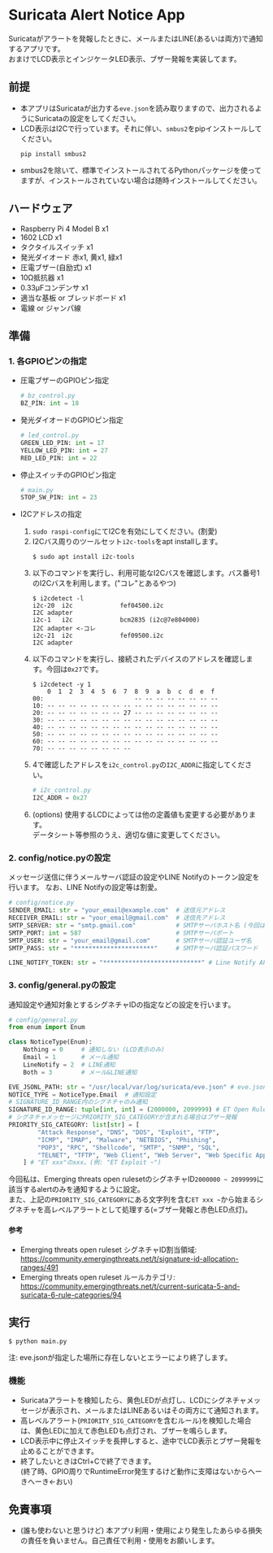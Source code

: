 # Suricata Alert Notice App

Suricataがアラートを発報したときに、メールまたはLINE(あるいは両方)で通知するアプリです。\
おまけでLCD表示とインジケータLED表示、ブザー発報を実装してます。

## 前提
- 本アプリはSuricataが出力する`eve.json`を読み取りますので、出力されるようにSuricataの設定をしてください。
- LCD表示はI2Cで行っています。それに伴い、`smbus2`をpipインストールしてください。
  ```
  pip install smbus2
  ```
- smbus2を除いて、標準でインストールされてるPythonパッケージを使ってますが、インストールされていない場合は随時インストールしてください。

## ハードウェア
- Raspberry Pi 4 Model B x1
- 1602 LCD x1
- タクタイルスイッチ x1
- 発光ダイオード 赤x1, 黄x1, 緑x1
- 圧電ブザー(自励式) x1
- 10Ω抵抗器 x1
- 0.33μFコンデンサ x1
- 適当な基板 or ブレッドボード x1
- 電線 or ジャンパ線

## 準備
### 1. 各GPIOピンの指定
- 圧電ブザーのGPIOピン指定
  ```python
  # bz_control.py
  BZ_PIN: int = 18
  ```

- 発光ダイオードのGPIOピン指定
  ```python
  # led_control.py
  GREEN_LED_PIN: int = 17
  YELLOW_LED_PIN: int = 27
  RED_LED_PIN: int = 22
  ```

- 停止スイッチのGPIOピン指定
  ```python
  # main.py
  STOP_SW_PIN: int = 23
  ```

- I2Cアドレスの指定
  1. `sudo raspi-config`にてI2Cを有効にしてください。(割愛)
  2. I2Cバス周りのツールセット`i2c-tools`をapt installします。
      ```
      $ sudo apt install i2c-tools
      ```
  3. 以下のコマンドを実行し、利用可能なI2Cバスを確認します。バス番号1のI2Cバスを利用します。("コレ"とあるやつ)
      ```
      $ i2cdetect -l
      i2c-20  i2c             fef04500.i2c                            I2C adapter
      i2c-1   i2c             bcm2835 (i2c@7e804000)                  I2C adapter <-コレ
      i2c-21  i2c             fef09500.i2c                            I2C adapter
      ```
  4. 以下のコマンドを実行し、接続されたデバイスのアドレスを確認します。今回は`0x27`です。
      ```
      $ i2cdetect -y 1
          0  1  2  3  4  5  6  7  8  9  a  b  c  d  e  f
      00:                         -- -- -- -- -- -- -- -- 
      10: -- -- -- -- -- -- -- -- -- -- -- -- -- -- -- -- 
      20: -- -- -- -- -- -- -- 27 -- -- -- -- -- -- -- -- 
      30: -- -- -- -- -- -- -- -- -- -- -- -- -- -- -- -- 
      40: -- -- -- -- -- -- -- -- -- -- -- -- -- -- -- -- 
      50: -- -- -- -- -- -- -- -- -- -- -- -- -- -- -- -- 
      60: -- -- -- -- -- -- -- -- -- -- -- -- -- -- -- -- 
      70: -- -- -- -- -- -- -- --                         
      ```
  5. 4で確認したアドレスを`i2c_control.py`の`I2C_ADDR`に指定してください。
      ```python
      # i2c_control.py
      I2C_ADDR = 0x27
      ```
  6. (options) 使用するLCDによっては他の定義値も変更する必要があります。\
  データシート等参照のうえ、適切な値に変更してください。

### 2. config/notice.pyの設定
メッセージ送信に伴うメールサーバ認証の設定やLINE Notifyのトークン設定を行います。
なお、LINE Notifyの設定等は割愛。
```python
# config/notice.py
SENDER_EMAIL: str = "your_email@example.com"  # 送信元アドレス
RECEIVER_EMAIL: str = "your_email@gmail.com"  # 送信先アドレス
SMTP_SERVER: str = "smtp.gmail.com"           # SMTPサーバホスト名 (今回はGmailを利用)
SMTP_PORT: int = 587                          # SMTPサーバポート
SMTP_USER: str = "your_email@gmail.com"       # SMTPサーバ認証ユーザ名
SMTP_PASS: str = "**********************"     # SMTPサーバ認証パスワード

LINE_NOTIFY_TOKEN: str = "***************************" # Line Notify API Access Token
```

### 3. config/general.pyの設定
通知設定や通知対象とするシグネチャIDの指定などの設定を行います。
```python
# config/general.py
from enum import Enum

class NoticeType(Enum):
    Nothing = 0     # 通知しない (LCD表示のみ)
    Email = 1       # メール通知
    LineNotify = 2  # LINE通知
    Both = 3        # メール&LINE通知

EVE_JSONL_PATH: str = "/usr/local/var/log/suricata/eve.json" # eve.json配置場所
NOTICE_TYPE = NoticeType.Email  # 通知設定
# SIGNATURE_ID_RANGE内のシグネチャのみ通知
SIGNATURE_ID_RANGE: tuple[int, int] = (2000000, 2099999) # ET Open Rulesets
# シグネチャメッセージにPRIORITY_SIG_CATEGORYが含まれる場合はブザー発報
PRIORITY_SIG_CATEGORY: list[str] = [
        "Attack Response", "DNS", "DOS", "Exploit", "FTP", 
        "ICMP", "IMAP", "Malware", "NETBIOS", "Phishing", 
        "POP3", "RPC", "Shellcode", "SMTP", "SNMP", "SQL", 
        "TELNET", "TFTP", "Web Client", "Web Server", "Web Specific Apps", "WORM"
    ] # "ET xxx"のxxx。(例: "ET Exploit ~")
```
今回私は、Emerging threats open rulesetのシグネチャID`2000000 ~ 2099999`に該当するalertのみを通知するように設定。\
また、上記の`PRIORITY_SIG_CATEGORY`にある文字列を含む`ET xxx ~`から始まるシグネチャを高レベルアラートとして処理する(=ブザー発報と赤色LED点灯)。

#### 参考
- Emerging threats open ruleset シグネチャID割当領域: \
https://community.emergingthreats.net/t/signature-id-allocation-ranges/491
- Emerging threats open ruleset ルールカテゴリ: \
https://community.emergingthreats.net/t/current-suricata-5-and-suricata-6-rule-categories/94

## 実行
```
$ python main.py
```
注: eve.jsonが指定した場所に存在しないとエラーにより終了します。

### 機能
- Suricataアラートを検知したら、黄色LEDが点灯し、LCDにシグネチャメッセージが表示され、メールまたはLINEあるいはその両方にて通知されます。
- 高レベルアラート(`PRIORITY_SIG_CATEGORY`を含むルール)を検知した場合は、黄色LEDに加えて赤色LEDも点灯され、ブザーを鳴らします。
- LCD表示中に停止スイッチを長押しすると、途中でLCD表示とブザー発報を止めることができます。
- 終了したいときはCtrl+Cで終了できます。\
  (終了時、GPIO周りでRuntimeError発生するけど動作に支障はないからへーきへーき←おい)


## 免責事項
- (誰も使わないと思うけど) 本アプリ利用・使用により発生したあらゆる損失の責任を負いません。自己責任で利用・使用をお願いします。
